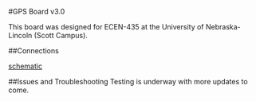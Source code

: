 #GPS Board v3.0

This board was designed for ECEN-435 at the University of Nebraska-Lincoln (Scott Campus).

##Connections

[schematic](assets/sch.png)

##Issues and Troubleshooting
Testing is underway with more updates to come.
